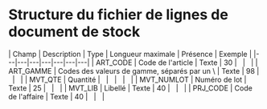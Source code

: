 # Structure du fichier de lignes de document de stock









| Champ | Description | Type | Longueur maximale | Présence | Exemple |
|---|---|---|---|---|---|---|
| ART\_CODE | Code de l'article | Texte | 30 |   |   |
| ART\_GAMME | Codes des valeurs de gamme, séparés par un \ | Texte | 98 |   |   |
| MVT\_QTE | Quantité |   |   |   |   |
| MVT\_NUMLOT | Numéro de lot | Texte | 25 |   |   |
| MVT\_LIB | Libellé | Texte | 40 |   |   |
| PRJ\_CODE | Code de l'affaire | Texte | 40 |   |   |


